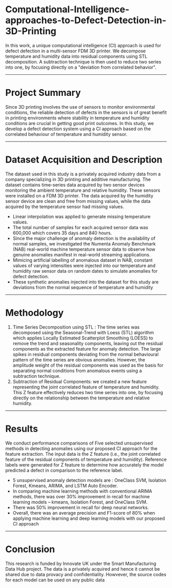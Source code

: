 # Computational-Intelligence-approaches-to-Defect-Detection-in-3D-Printing
In this work, a unique computational intelligence (CI) approach is used for defect defection in a multi-sensor FDM 3D printer. We decompose temperature and humidity data into residual components using STL decomposition. A subtraction technique is then used to reduce two series into one, by focusing directly on a "deviation from correlated behavior".
***********************
# Project Summary
Since 3D printing involves the use of sensors to monitor environmental conditions, the reliable detection of defects in the sensors is of great benefit in printing environments where stability in temperature and humidity conditions are crucial in getting good print outcomes. In this study, we develop a defect detection system using a CI approach based on the correlated behaviour of temperature and humidity sensor.
************************
# Dataset Acquisition and Description
The dataset used in this study is a privately acquired industry data from a company specializing in 3D printing and additive manufacturing. The dataset contains time-series data acquired by two sensor devices monitoring the ambient temperature and relative humidity. These sensors were installed on a FDM 3D printer. The data acquired by the humidity sensor device are clean and free from missing values, while the data acquired by the temperature sensor had missing values. 
- Linear interpolation was applied to generate missing temperature values.
- The total number of samples for each acquired sensor data was 600,000 which covers 35 days and 840 hours.
- Since the major challenge of anomaly detection is the availability of normal samples, we investigated the Numenta Anomaly Benchmark (NAB) real-world machine temperature sensor data to observe how genuine anomalies manifest in real-world streaming applications.
- Mimicing artificial labelling of anomalous dataset in NAB, constant values of varying intensities were injected into our temperature and humidity raw sensor data on random dates to simulate anomalies for defect detection.
- These synthetic anomalies injected into the dataset for this study are deviations from the normal sequence of temperature and humidity
******************
# Methodology
1. Time Series Decomposition using STL : The time series was decomposed using the Seasonal-Trend with Loess (STL) algorithm which applies Locally Estimated Scatterplot Smoothing (LOESS) to remove the trend and seasonality components, leaving out the residual components as the extracted feature for anomaly detection. The large spikes in residual components deviating from the normal behavioural pattern of the time series are obvious anomalies. However, the amplitude weight of the residual components was used as the basis for separating normal conditions from anomalous events using a subtraction technique.
2. Subtraction of Residual Components: we created a new feature representing the joint correlated feature of temperature and humidity.  This Z feature effectively reduces two time series into one, by focusing directly on the relationship between the temperature and relative humidity.
*************************
# Results
We conduct performance comparisons of Five selected unsupervised methods in detecting anomalies using our proposed CI approach for the feature extraction. The input data is the Z feature (i.e., the joint correlated feature of the residual components of temperature and humidity). Reference labels were generated for Z feature to determine how accurately the model predicted a defect in comparison to the reference label.
- 5 unsupervised anomaly detection models are : OneClass SVM, Isolation Forest, Kmeans, ARIMA, and LSTM Auto Encoder.
- In comparing machine learning methods with conventional ARIMA methods, there was over 30% improvement in recall for machine learning models – kmeans, Isolation Forest, and OneClass SVM.
- There was 50% improvement in recall for deep neural networks.
- Overall, there was an average precision and F1-score of 80% when applying machine learning and deep learning models with our proposed CI approach
********************
# Conclusion
This research is funded by Innovate UK under the Smart Manufacturing Data Hub project. The data is a privately acquired and hence it cannot be shared due to data provacy and confidentiality. Howvever, the source codes for each model can be used on any public data



